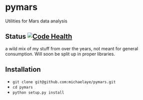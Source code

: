 # pymars
Utilities for Mars data analysis

## Status [![Code Health](https://landscape.io/github/michaelaye/pymars/master/landscape.svg?style=flat)](https://landscape.io/github/michaelaye/pymars/master)

a wild mix of my stuff from over the years, not meant for general consumption. Will soon be split up in proper libraries.

## Installation

* `git clone git@github.com:michaelaye/pymars.git`
* `cd pymars`
* `python setup.py install`
